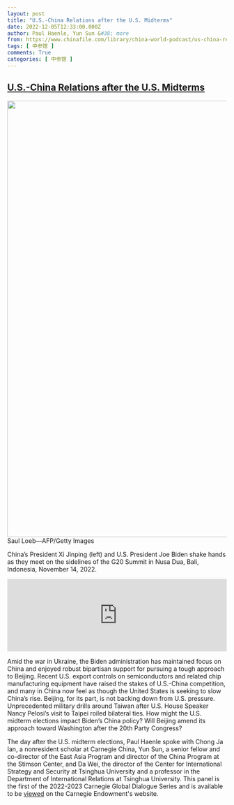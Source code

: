 ```yaml
---
layout: post
title: "U.S.-China Relations after the U.S. Midterms"
date: 2022-12-05T12:33:00.000Z
author: Paul Haenle, Yun Sun &#38; more
from: https://www.chinafile.com/library/china-world-podcast/us-china-relations-after-us-midterms
tags: [ 中参馆 ]
comments: True
categories: [ 中参馆 ]
---
```

<!--1670243580000-->
[U.S.-China Relations after the U.S. Midterms](https://www.chinafile.com/library/china-world-podcast/us-china-relations-after-us-midterms)
------

<div>
<div class="view view-featured-photo view-id-featured_photo view-display-id-panel_pane_1 visual-box view-dom-id-0e0e5e5848cf12874c443c0ce36956ea">                  <div class="content view-content">        <div class="views-row views-row-1">        <div class="views-field views-field-field-common-featured-photo">        <div class="field-content"><a href="https://www.chinafile.com/sites/default/files/assets/images/article/featured/54416_sm.jpg" title="U.S.-China Relations after the U.S. Midterms" class="colorbox" data-colorbox-gallery="gallery-node-54416-PZmRChl04so" data-cbox-img-attrs="{"title": "", "alt": ""}"><img src="https://www.chinafile.com/sites/default/files/styles/large/public/assets/images/article/featured/54416_sm.jpg?itok=uRyYlEIr" width="1500" height="999" alt title referrerpolicy="no-referrer"></a></div>  </div>    <div>        <div class="photo-credit">Saul Loeb—AFP/Getty Images</div>  </div>    <div>        <div class="photo-caption"><p>China’s President Xi Jinping (left) and U.S. President Joe Biden shake hands as they meet on the sidelines of the G20 Summit in Nusa Dua, Bali, Indonesia, November 14, 2022.</p></div>  </div>  </div>    </div>            </div>            <div class="content">    <div class="field field-name-field-soundcloud-url field-type-soundcloud field-label-hidden">                      <iframe width="100%" height="166" scrolling="no" frameborder="no" src="https://w.soundcloud.com/player/?visual=false&color=dd2f26&autoplay=false&showcomments=false&hiderelated=false&showteaser=true&showartwork=true&showuser=true&showplaycount=true&url=https%253A%252F%252Fsoundcloud.com%252Fchinafile%252Fus-china-relations-after-the-midterms"></iframe>            </div><div class="field field-name-body field-type-text-with-summary field-label-hidden">      <p class="dropcap">Amid the war in Ukraine, the Biden administration has maintained focus on China and enjoyed robust bipartisan support for pursuing a tough approach to Beijing. Recent U.S. export controls on semiconductors and related chip manufacturing equipment have raised the stakes of U.S.-China competition, and many in China now feel as though the United States is seeking to slow China’s rise. Beijing, for its part, is not backing down from U.S. pressure. Unprecedented military drills around Taiwan after U.S. House Speaker Nancy Pelosi’s visit to Taipei roiled bilateral ties. How might the U.S. midterm elections impact Biden’s China policy? Will Beijing amend its approach toward Washington after the 20th Party Congress?</p><p>The day after the U.S. midterm elections, Paul Haenle spoke with Chong Ja Ian, a nonresident scholar at Carnegie China, Yun Sun, a senior fellow and co-director of the East Asia Program and director of the China Program at the Stimson Center, and Da Wei, the director of the Center for International Strategy and Security at Tsinghua University and a professor in the Department of International Relations at Tsinghua University. This panel is the first of the 2022-2023 Carnegie Global Dialogue Series and is available to be <a href="https://carnegieendowment.org/2022/11/09/carnegie-china-global-dialogue-u.s.-china-relations-after-midterms-event-7975" target="_blank" rel="nofollow">viewed</a> on the Carnegie Endowment's website.<span class="cube"></span></p>  </div>  </div>
</div>
